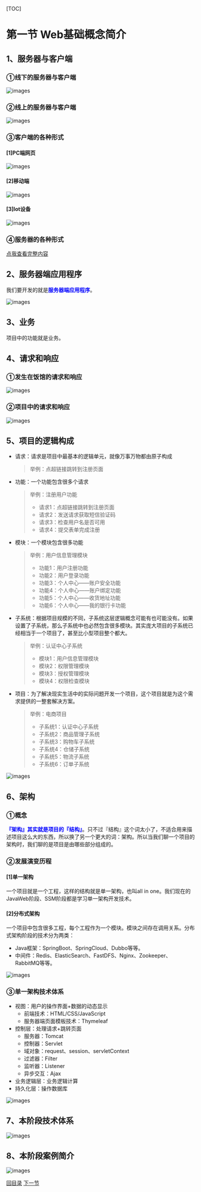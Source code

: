 [TOC]

# 第一节 Web基础概念简介

## 1、服务器与客户端

### ①线下的服务器与客户端

![images](images/img001.png)



### ②线上的服务器与客户端

![images](images/img002.png)



### ③客户端的各种形式

#### [1]PC端网页

![images](images/img003.png)



#### [2]移动端

![images](images/img004.jpg)



#### [3]Iot设备

![images](images/img005.jpg)



### ④服务器的各种形式

<a href="../../../pro000-dev-story/chapter11/content.html" target="_blank">点我查看完整内容</a>



## 2、服务器端应用程序

我们要开发的就是<span style="color:blue;font-weight:bold;">服务器端应用程序</span>。

![images](images/img008.png)



## 3、业务

项目中的功能就是业务。



## 4、请求和响应

### ①发生在饭馆的请求和响应

![images](images/img006.png)



### ②项目中的请求和响应

![images](images/img007.png)



## 5、项目的逻辑构成

- 请求：请求是项目中最基本的逻辑单元，就像万事万物都由原子构成

  > 举例：点超链接跳转到注册页面

- 功能：一个功能包含很多个请求

  > 举例：注册用户功能
  >
  > - 请求1：点超链接跳转到注册页面
  > - 请求2：发送请求获取短信验证码
  > - 请求3：检查用户名是否可用
  > - 请求4：提交表单完成注册

- 模块：一个模块包含很多功能

  > 举例：用户信息管理模块
  >
  > - 功能1：用户注册功能
  > - 功能2：用户登录功能
  > - 功能3：个人中心——账户安全功能
  > - 功能4：个人中心——账户绑定功能
  > - 功能5：个人中心——收货地址功能
  > - 功能6：个人中心——我的银行卡功能

- 子系统：根据项目规模的不同，子系统这层逻辑概念可能有也可能没有。如果设置了子系统，那么子系统中也必然包含很多模块。其实庞大项目的子系统已经相当于一个项目了，甚至比小型项目整个都大。

  > 举例：认证中心子系统
  >
  > - 模块1：用户信息管理模块
  > - 模块2：权限管理模块
  > - 模块3：授权管理模块
  > - 模块4：权限检查模块

- 项目：为了解决现实生活中的实际问题开发一个项目，这个项目就是为这个需求提供的一整套解决方案。

  > 举例：电商项目
  >
  > - 子系统1：认证中心子系统
  > - 子系统2：商品管理子系统
  > - 子系统3：购物车子系统
  > - 子系统4：仓储子系统
  > - 子系统5：物流子系统
  > - 子系统6：订单子系统

![images](images/img009.png)



## 6、架构

### ①概念

<span style="color:blue;font-weight:bold;">『架构』其实就是项目的『结构』</span>。只不过『结构』这个词太小了，不适合用来描述项目这么大的东西，所以换了另一个更大的词：架构。所以当我们聊一个项目的架构时，我们聊的是项目是由哪些部分组成的。



### ②发展演变历程

#### [1]单一架构

一个项目就是一个工程，这样的结构就是单一架构，也叫all in one。我们现在的JavaWeb阶段、SSM阶段都是学习单一架构开发技术。



#### [2]分布式架构

一个项目中包含很多工程，每个工程作为一个模块。模块之间存在调用关系。分布式架构阶段的技术分为两类：

- Java框架：SpringBoot、SpringCloud、Dubbo等等。
- 中间件：Redis、ElasticSearch、FastDFS、Nginx、Zookeeper、RabbitMQ等等。

![images](images/img010.png)



### ③单一架构技术体系

- 视图：用户的操作界面+数据的动态显示
  - 前端技术：HTML/CSS/JavaScript
  - 服务器端页面模板技术：Thymeleaf
- 控制层：处理请求+跳转页面
  - 服务器：Tomcat
  - 控制器：Servlet
  - 域对象：request、session、servletContext
  - 过滤器：Filter
  - 监听器：Listener
  - 异步交互：Ajax
- 业务逻辑层：业务逻辑计算
- 持久化层：操作数据库

![images](images/img011.png)

## 7、本阶段技术体系

![images](images/img012.png)



## 8、本阶段案例简介

![images](images/img013.png)



[回目录](index.html) [下一节](verse02.html)